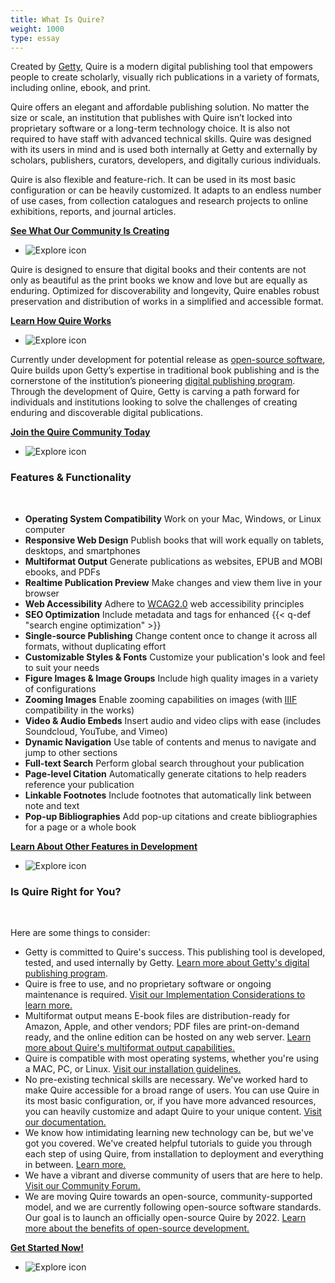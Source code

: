 ```yaml
---
title: What Is Quire?
weight: 1000
type: essay
---
```


Created by [Getty](https://www.getty.edu), Quire is a modern digital publishing tool that empowers people to create scholarly, visually rich publications in a variety of formats, including online, ebook, and print.

Quire offers an elegant and affordable publishing solution. No matter the size or scale, an institution that publishes with Quire isn’t locked into proprietary software or a long-term technology choice. It is also not required to have staff with advanced technical skills. Quire was designed with its users in mind and is used both internally at Getty and externally by scholars, publishers, curators, developers, and digitally curious individuals.

Quire is also flexible and feature-rich. It can be used in its most basic configuration or can be heavily customized. It adapts to an endless number of use cases, from collection catalogues and research projects to online exhibitions, reports, and journal articles.

<div class="action-button">

[**See What Our Community Is Creating**](/community/community-showcase/)
</div>

<div class="feature-cards small-card">

- ![Explore icon](/img/illustrations/undraw_Group_chat_unwm.png)
</div>

Quire is designed to ensure that digital books and their contents are not only as beautiful as the print books we know and love but are equally as enduring. Optimized for discoverability and longevity, Quire enables robust preservation and distribution of works in a simplified and accessible format.

<div class="action-button">

[**Learn How Quire Works**](/about/how-it-works/)
</div>

<div class="feature-cards small-card">

- ![Explore icon](/img/illustrations/undraw_in_progress_ql66.png)
</div>

Currently under development for potential release as [open-source software](/about/open-source/), Quire builds upon Getty’s expertise in traditional book publishing and is the cornerstone of the institution’s pioneering [digital publishing program](https://www.getty.edu/publications/digital/index.html). Through the development of Quire, Getty is carving a path forward for individuals and institutions looking to solve the challenges of creating enduring and discoverable digital publications.

<div class="action-button">

[**Join the Quire Community Today**](/community/join-us/)
</div>

<div class="feature-cards small-card">

- ![Explore icon](/img/illustrations/undraw_celebration_0jvk.png)
</div>

### Features & Functionality
<br>

<div class="feature-list">

- **Operating System Compatibility** Work on your Mac, Windows, or Linux computer
- **Responsive Web Design** Publish books that will work equally on tablets, desktops, and smartphones
- **Multiformat Output** Generate publications as websites, EPUB and MOBI ebooks, and PDFs
- **Realtime Publication Preview** Make changes and view them live in your browser
- **Web Accessibility** Adhere to [WCAG2.0](https://www.w3.org/TR/WCAG20/) web accessibility principles
- **SEO Optimization** Include metadata and tags for enhanced {{< q-def "search engine optimization" >}}
- **Single-source Publishing** Change content once to change it across all formats, without duplicating effort
- **Customizable Styles & Fonts** Customize your publication's look and feel to suit your needs
- **Figure Images & Image Groups** Include high quality images in a variety of configurations
- **Zooming Images** Enable zooming capabilities on images (with [IIIF](https://iiif.io/) compatibility in the works)
- **Video & Audio Embeds** Insert audio and video clips with ease (includes Soundcloud, YouTube, and Vimeo)
- **Dynamic Navigation**  Use table of contents and menus to navigate and jump to other sections
- **Full-text Search** Perform global search throughout your publication
- **Page-level Citation** Automatically generate citations to help readers reference your publication
- **Linkable Footnotes** Include footnotes that automatically link between note and text
- **Pop-up Bibliographies** Add pop-up citations and create bibliographies for a page or a whole book

</div>

<div class="action-button">

[**Learn About Other Features in Development**](/about/roadmap/)
</div>

<div class="feature-cards small-card">

- ![Explore icon](/img/illustrations/undraw_moving_forward_lhhd.png)
</div>

### Is Quire Right for You?
<br>

Here are some things to consider:

- Getty is committed to Quire's success. This publishing tool is developed, tested, and used internally by Getty. [Learn more about Getty's digital publishing program](https://www.getty.edu/publications/digital/digitalpubs.html).
- Quire is free to use, and no proprietary software or ongoing maintenance is required. [Visit our Implementation Considerations to learn more.](/documentation/implementation/)
- Multiformat output means E-book files are distribution-ready for Amazon, Apple, and other vendors; PDF files are print-on-demand ready, and the online edition can be hosted on any web server. [Learn more about Quire's multiformat output capabilities.](/documentation/quire-cli/#outputting-files)
- Quire is compatible with most operating systems, whether you're using a MAC, PC, or Linux. [Visit our installation guidelines.](/documentation/install-uninstall/)
- No pre-existing technical skills are necessary. We've worked hard to make Quire accessible for a broad range of users. You can use Quire in its most basic configuration, or, if you have more advanced resources, you can heavily customize and adapt Quire to your unique content. [Visit our documentation.](/documentation/getting-started/)
- We know how intimidating learning new technology can be, but we've got you covered. We've created helpful tutorials to guide you through each step of using Quire, from installation to deployment and everything in between. [Learn more.](/learn/tutorial/)
- We have a vibrant and diverse community of users that are here to help. [Visit our Community Forum.](/community/forum)
- We are moving Quire towards an open-source, community-supported model, and we are currently following open-source software standards. Our goal is to launch an officially open-source Quire by 2022. [Learn more about the benefits of open-source development.](/about/open-source)

<div class="action-button">

[**Get Started Now!**](https://docs.google.com/forms/d/e/1FAIpQLSckvPWWyyfZJko6JTqf3slcXCV8vcCgQjAzoW4MfHEt9hDuxQ/viewform)
</div>

<div class="feature-cards">

- ![Explore icon](/img/illustrations/undraw_web_developer_p3e5.png)
</div>
